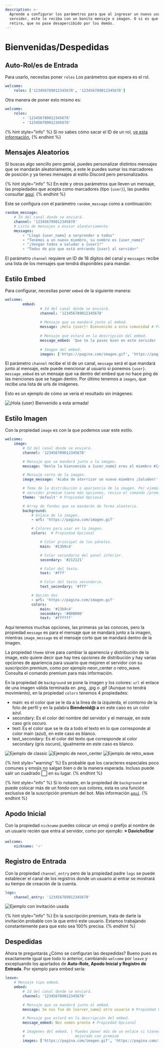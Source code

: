 ```yaml
---
description: >-
  Aprende a configurar los parámetros para que al ingresar un nuevo usuario a tu
  servidor, este lo reciba con un bonito mensaje o imagen. O si es que se
  retira, que no pase desapercibido por los demás.
---
```


# Bienvenidas/Despedidas

## Auto-Rol/es de Entrada

Para usarlo, necesitas poner `roles` Los parámetros que espera es el rol.

```yaml
welcome:
    roles: ['123456789012345678', '123456789012345678']
```

Otra manera de poner esto mismo es:

```yaml
welcome:
    roles:
        - '123456789012345678'
        - '123456789012345678'
```

{% hint style="info" %}
Si no sabes cómo sacar el ID de un rol, [ve esta información.](../preguntas-frecuentes.md#como-saco-un-id-de-un-canal-rol-o-usuario)
{% endhint %}

## Mensajes Aleatorios

SI buscas algo sencillo pero genial, puedes personalizar distintos mensajes que se mandarán aleatoriamente, a este le puedes sumar los marcadores de posición y ya tienes mensajes al estilo Discord pero personalizados.

{% hint style="info" %}
En este y otros parámetros que lleven un mensaje, las propiedades que acepta como marcadores (tipo `{user}`), las puedes consultar [aquí](../preguntas-frecuentes.md#cuales-son-los-marcadores-de-posicion-que-puedo-usar-en-los-mensajes-de-los-comandos).
{% endhint %}

Este se configura con el parámetro `random_message` como a continuación:

```yaml
random_message:
    # Id del canal donde se enviará.
    channel: '123456789012345678'
    # Lista de mensajes a enviar aleatoriamente.
    messages:
        - "Llegó {user_name} a sorprender a todos"
        - "Tenemos a un nuevo miembro, su nombre es {user_name}"
        - "¡Vengan todos a saludar a {user}!"
        - "Todos de pie que está entrando {user} al servidor"

```

El parámetro `channel` requiere un ID de 18 dígitos del canal y `messages` recibe una lista de los mensajes que tendrá disponibles para mandar.

## Estilo Embed

Para configurar, necesitas poner `embed` de la siguiente manera: &#x20;

```yaml
welcome:
        embed:
                # Id del canal donde se enviará.
                channel: '123456789012345678'
        
                # Mensaje que se mandará junto al embed.
                message: ¡Hola {user}! Bienvenido a esta comunidad # Propiedad Opcional
        
                # Mensaje que estará en la descripción del embed.
                message_embed: 'Que te la pases bien en este servidor :star:' # Propiedad Opcional
        
                # Imagen del embed.
                images: ['https://pagina.com/imagen.gif', 'https://pagina.com/imagen.gif'] # Propiedad Opcional
```

El parámetro `channel` recibe el id de un canal, `message` será el que mandará junto al mensaje, este puede mencionar al usuario si ponemos `{user}`. `message_embed` es un mensaje que va dentro del embed que no hace ping de las menciones que se hagan dentro. Por último tenemos a `images`, que recibe una lista de urls de imágenes.

Esto es un ejemplo de cómo se vería el resultado sin imágenes:&#x20;

![¡Hola {user} Bienvenido a esta armada!](<../.gitbook/assets/image (9).png>)

## **Estilo Imagen**

Con la propiedad `image` es con la que podemos usar este estilo.

```yaml
welcome:
    image:
        # Id del canal donde se enviará.
        channel: '123456789012345678'

        # Mensaje que se mandará junto a la imagen.
        message: 'Denle la bienvenida a {user_name} eres el miembro #{server_members}' # Propiedad Opcional

        # Mensaje corto de la imagen.
        image_message: 'Acaba de aterrizar un nuevo miembro ¡Saluden!' # Propiedad Opcional

        # Tema de la distribución o apariencia de la imagen. Por ejemplo: default, classic o center
        # servidor premium tiene más opciones, revisa el comando /premium info
        theme: 'default' # Propiedad Opcional

        # Array de fondos que se mandarán de forma aleatoria.
        background:
            # Enlace de la imagen.
            - url: 'https://pagina.com/imagen.gif'

            # Colores para usar en la imagen.
            colors:  # Propiedad Opcional

                # Color principal de los páneles.
                main: '#13b9c4'

                # Color secundario del panel inferior.
                secondary: '#212121'

                # Color del texto.
                text: '#fff'

                # Color del texto secundario.
                text_secondary: '#fff'

            # Opción dos
            - url: 'https://pagina.com/imagen.gif'
            colors:
                main: '#13b9c4'
                secondary: '#000000'
                text: '#ffffff'
```

Aquí tenemos muchas opciones, las primeras ya las conoces, pero la propiedad `message` es para el mensaje que se mandará junto a la imagen, mientras `image_message` es el mensaje corto que se mandará dentro de la imagen.

La propiedad `theme` sirve para cambiar la apariencia y distribución de la image, esto quiere decir que hay tres opciones de distribución y hay varias opciones de apariencia para usuario que mejoren el servidor con su suscripción premium, como por ejemplo neon\_center o retro\_wave. Consulta el comando premium para más información.

En la propiedad de `background` se pone la imagen y los colores: `url` el enlace de una imagen válida terminada en .png, .jpg o .gif (Aunque no tendrá movimiento), en la propiedad `colors` tenemos 4 propiedades:

* main: es el color que se le da a la línea de la izquierda, el contorno de la foto de perfil y en la palabra **Biendenid@ a** en este caso es un color azul.
* secondary: Es el color del nombre del servidor y el mensaje, en este caso gris oscuro.
* text: Es el color que se le da a todo el texto en lo que corresponde al color main (azul), en este caso es blanco.
* text\_secondary: Es el color del texto que corresponde al color secondary (gris oscuro), igualmente en este caso es blanco.

![Ejemplo de classic](<../.gitbook/assets/image (10).png>) ![Ejemplo de neon\_center](<../.gitbook/assets/Ejemplo Welcome 2.png>) ![Ejemplo de retro\_wave](<../.gitbook/assets/Ejemplo Welcome 3.png>)

{% hint style="warning" %}
Es probable que los caracteres especiales poco comunes y emojis no salgan bien o de la manera esperada. Incluso puede salir un cuadrado ⬜  en su lugar.
{% endhint %}

{% hint style="info" %}
Si lo notaste, en la propiedad de `background` se puede colocar más de un fondo con sus colores, esta es una función exclusiva de la suscripción premium del bot. Más información [`aquí`](../#apoyar-al-bot).
{% endhint %}

## Apodo Inicial

Con la propiedad `nickname` puedes colocar un emoji o prefijo al nombre de un usuario recién que entra al servidor, como por ejemp**l**o: **⭐ DavichoStar**

```yaml
welcome:
    nickname: '⭐'
```

## Registro de Entrada

Con la propiedad `channel_entry` pero de la propiedad padre `logs` se puede establecer el canal de los registros donde un usuario al entrar se mostrará su tiempo de creación de la cuenta.

```yaml
logs:
    channel_entry: '123456789012345678'
```

![Ejemplo con invitación usada](<../.gitbook/assets/image (11).png>)

{% hint style="info" %}
En la suscripción premium, trata de darte la invitación probable con la que entró este usuario. Estamos trabajando constantemente para que esto sea 100% precisa.
{% endhint %}

## Despedidas

Ahora te preguntarás ¿Cómo se configuran las despedidas? Bueno pues es exactamente igual que todo lo anterior, cambiando `welcome` por `leave` y exceptuando los apartados de **Auto-Role, Apodo Inicial y Registro de Entrada**. Por ejemplo para embed sería:

```yaml
leave:
    # Mensaje tipo embed.
    embed:
        # Id del canal donde se enviará.
        channel: '123456789012345678'

        # Mensaje que se mandará junto al embed.
        message: Se nos fue de {server_name} otro usuario # Propiedad Opcional

        # Mensaje que estará en la descripción del embed.
        message_embed: Nos vemos pronto # Propiedad Opcional

        # Imagenes del embed. | Puedes poner más de un enlace si tienes el servidor
        #                       mejorado con premium
        images: ['https://pagina.com/imagen.gif', 'https://pagina.com/imagen2.gif'] # Propiedad Opcional
```
